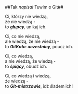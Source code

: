 ##Tak *napisał* Tuwim o Git##

Ci, którzy nie wiedzą,  
że nie wiedzą -  
to *__głupcy__*, unikaj ich.

Ci, co nie wiedzą,  
ale wiedzą, że nie wiedzą -  
to *__GitKata-uczestnicy__*, poucz ich.

Ci, co wiedzą,  
a nie wiedzą, że wiedzą -  
to *__śpiący__*, obudź ich.

Ci, co wiedzą i wiedzą,  
że wiedzą -  
to *__Git-mistrzowie__*, idź śladem ich! 

